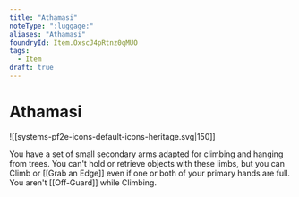 ```yaml
---
title: "Athamasi"
noteType: ":luggage:"
aliases: "Athamasi"
foundryId: Item.OxscJ4pRtnz0qMUO
tags:
  - Item
draft: true
---
```


# Athamasi
![[systems-pf2e-icons-default-icons-heritage.svg|150]]

You have a set of small secondary arms adapted for climbing and hanging from trees. You can't hold or retrieve objects with these limbs, but you can Climb or [[Grab an Edge]] even if one or both of your primary hands are full. You aren't [[Off-Guard]] while Climbing.
